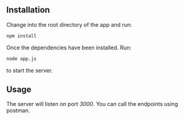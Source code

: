 ## Installation

Change into the root directory of the app and run:

```sh
npm install
```

Once the dependencies have been installed. Run:
```sh
node app.js
```

to start the server.

## Usage
The server will listen on port *3000*. You can call the endpoints using postman.